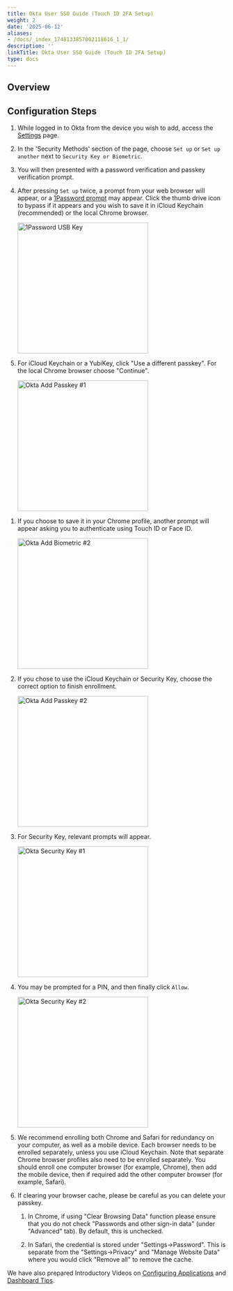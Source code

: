 ```yaml
---
title: Okta User SSO Guide (Touch ID 2FA Setup)
weight: 2
date: '2025-06-12'
aliases:
- /docs/_index_1748133857002118616_1_1/
description: ''
linkTitle: Okta User SSO Guide (Touch ID 2FA Setup)
type: docs
---
```


<!-- FIXME -->

## Overview

## Configuration Steps

1. While logged in to Okta from the device you wish to add, access the [Settings](https://gitlab.okta.com/enduser/settings) page.

1. In the 'Security Methods' section of the page, choose `Set up` or `Set up another` next to `Security Key or Biometric`.

1. You will then presented with a password verification and passkey verification prompt.

1. After pressing `Set up` twice, a prompt from your web browser will appear, or a [1Password prompt](/handbook/security/corporate/systems/1password/passkey) may appear. Click the thumb drive icon to bypass if it appears and you wish to save it in iCloud Keychain (recommended) or the local Chrome browser.

    <img src="/images/business-technology/okta/1password-passkey.png" alt="1Password USB Key" width="300">

1. For iCloud Keychain or a YubiKey, click "Use a different passkey". For the local Chrome browser choose "Continue".

    <img src="/images/business-technology/okta/Okta-Chrome-Passkey-Popup.png" alt="Okta Add Passkey #1" width="300"/>

<!-- FIXME -->

1. If you choose to save it in your Chrome profile, another prompt will appear asking you to authenticate using Touch ID or Face ID.

    <img src="/images/business-technology/okta/Okta-Add-Biometric-2.png" alt="Okta Add Biometric #2" width="300"/>

1. If you chose to use the iCloud Keychain or Security Key, choose the correct option to finish enrollment.

    <img src="/images/business-technology/okta/Okta-Chrome-Passkey-2.png" alt="Okta Add Passkey #2" width="300"/>

1. For Security Key, relevant prompts will appear.

    <img src="/images/business-technology/okta/Okta-Add-SecurityKey-1.png" alt="Okta Security Key #1" width="300"/>

1. You may be prompted for a PIN, and then finally click `Allow`.

    <img src="/images/business-technology/okta/Okta-Add-SecurityKey-2.png" alt="Okta Security Key #2" width="300"/>

1. We recommend enrolling both Chrome and Safari for redundancy on your computer, as well as a mobile device. Each browser needs to be enrolled separately, unless you use iCloud Keychain. Note that separate Chrome browser profiles also need to be enrolled separately. You should enroll one computer browser (for example, Chrome), then add the mobile device, then if required add the other computer browser (for example, Safari).

1. If clearing your browser cache, please be careful as you can delete your passkey.

    1. In Chrome, if using "Clear Browsing Data" function please ensure that you do not check "Passwords and other sign-in data" (under "Advanced" tab). By default, this is unchecked.

    2. In Safari, the credential is stored under "Settings->Password". This is separate from the "Settings->Privacy" and "Manage Website Data" where you would click "Remove all" to remove the cache.

We have also prepared Introductory Videos on [Configuring Applications](https://youtu.be/xS2CarGUPLc) and [Dashboard Tips](https://youtu.be/xQQwa_pbe2U).

<!-- END FIXME -->
